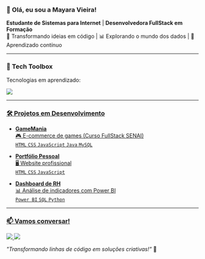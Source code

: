 ### 👋 Olá, eu sou a Mayara Vieira!

<p align="left"> 
  <strong>Estudante de Sistemas para Internet</strong> | <strong>Desenvolvedora FullStack em Formação</strong><br>
  🚀 Transformando ideias em código | 📊 Explorando o mundo dos dados | 🌱 Aprendizado contínuo
</p>

---

### 🧰 Tech Toolbox 

<p align="left">
  Tecnologias em aprendizado:
</p>

<p align="left">
  <a href="https://skillicons.dev">
    <img src="https://skillicons.dev/icons?i=html,css,js,java,python,git,github,sql,vscode,figma,powerbi" />
</p>

---

### 🛠 Projetos em Desenvolvimento

- **GameMania**  
  🎮 E-commerce de games (Curso FullStack SENAI)  
  `HTML` `CSS` `JavaScript` `Java` `MySQL`  

- **Portfólio Pessoal**  
  🖥️ Website profissional  
  `HTML` `CSS` `JavaScript`


- **Dashboard de RH**  
  📊 Análise de indicadores com Power BI  
  `Power BI` `SQL` `Python`  

---

### 📫 Vamos conversar!

<p align="left">
  <a href="mailto:m4y4r4vm@gmail.com">
    <img src="https://img.shields.io/badge/Gmail-D14836?style=for-the-badge&logo=gmail&logoColor=white"/>
  </a>
  <a href="https://www.linkedin.com/in/mayara-vieira-00259926b/" target="_blank">
    <img src="https://img.shields.io/badge/LinkedIn-0077B5?style=for-the-badge&logo=linkedin&logoColor=white"/>
  </a>
</p>

<p align="left">
  <i>"Transformando linhas de código em soluções criativas!"</i> 💜
</p>

